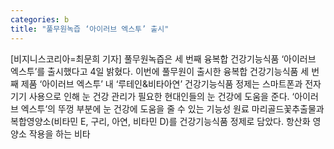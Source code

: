 ```yaml
---
categories: b
title: "풀무원녹즙 ‘아이러브 엑스투’ 출시"
---
```

[비지니스코리아=최문희 기자] 풀무원녹즙은 세 번째 융복합 건강기능식품 ‘아이러브 엑스투’를 출시했다고 4일 밝혔다. 이번에 풀무원이 출시한 융복합 건강기능식품 세 번째 제품 ‘아이러브 엑스투’ 내 ‘루테인&비타아연’ 건강기능식품 정제는 스마트폰과 전자기기 사용으로 인해 눈 건강 관리가 필요한 현대인들의 눈 건강에 도움을 준다. ‘아이러브 엑스투’의 뚜껑 부분에 눈 건강에 도움을 줄 수 있는 기능성 원료 마리골드꽃추출물과 복합영양소(비타민 E, 구리, 아연, 비타민 D)를 건강기능식품 정제로 담았다. 항산화 영양소 작용을 하는 비타